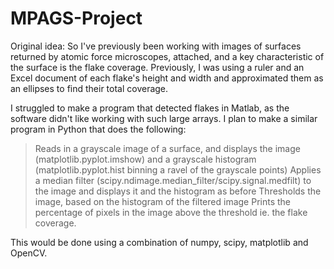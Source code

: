 # MPAGS-Project
Original idea:
So I've previously been working with images of surfaces returned by atomic force microscopes, attached, and a key characteristic of the surface is the flake coverage.  Previously, I was using a ruler and an Excel document of each flake's height and width and approximated them as an ellipses to find their total coverage.

I struggled to make a program that detected flakes in Matlab, as the software didn't like working with such large arrays.  I plan to make a similar program in Python that does the following:
>Reads in a grayscale image of a surface, and displays the image (matplotlib.pyplot.imshow) and a grayscale histogram (matplotlib.pyplot.hist binning a ravel of the grayscale points)
>Applies a median filter (scipy.ndimage.median_filter/scipy.signal.medfilt) to the image and displays it and the histogram as before
>Thresholds the image, based on the histogram of the filtered image
>Prints the percentage of pixels in the image above the threshold ie. the flake coverage.

This would be done using a combination of numpy, scipy, matplotlib and OpenCV.
